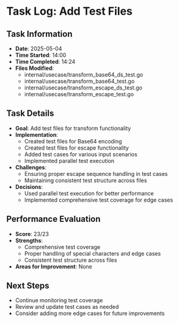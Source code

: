 # Task Log: Add Test Files

## Task Information
- **Date**: 2025-05-04
- **Time Started**: 14:00
- **Time Completed**: 14:24
- **Files Modified**: 
  - internal/usecase/transform_base64_ds_test.go
  - internal/usecase/transform_base64_test.go
  - internal/usecase/transform_escape_ds_test.go
  - internal/usecase/transform_escape_test.go

## Task Details
- **Goal**: Add test files for transform functionality
- **Implementation**: 
  - Created test files for Base64 encoding
  - Created test files for escape functionality
  - Added test cases for various input scenarios
  - Implemented parallel test execution
- **Challenges**: 
  - Ensuring proper escape sequence handling in test cases
  - Maintaining consistent test structure across files
- **Decisions**: 
  - Used parallel test execution for better performance
  - Implemented comprehensive test coverage for edge cases

## Performance Evaluation
- **Score**: 23/23
- **Strengths**: 
  - Comprehensive test coverage
  - Proper handling of special characters and edge cases
  - Consistent test structure across files
- **Areas for Improvement**: None

## Next Steps
- Continue monitoring test coverage
- Review and update test cases as needed
- Consider adding more edge cases for future improvements
